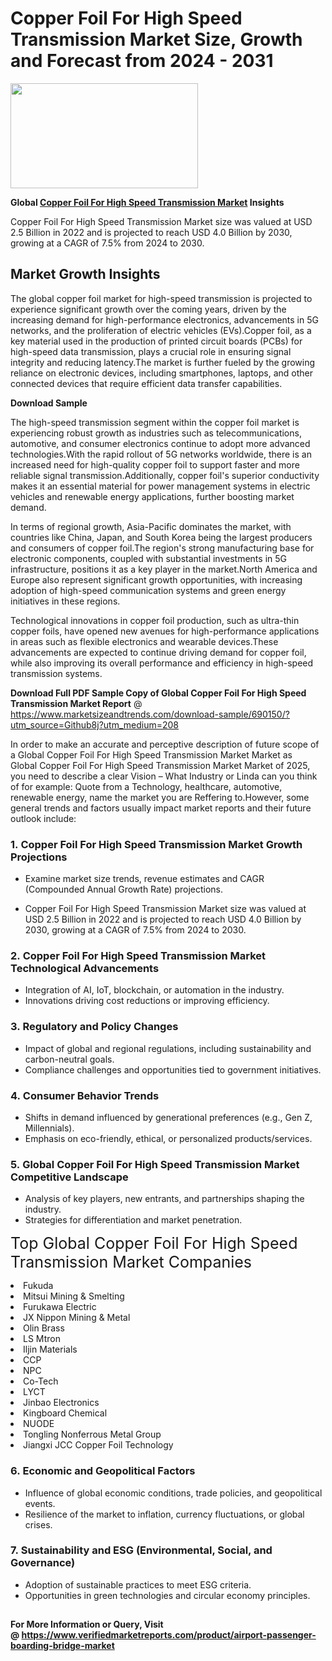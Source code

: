 <H1>Copper Foil For High Speed Transmission Market Size, Growth and Forecast from 2024 - 2031</H1><img class="aligncenter size-medium wp-image-584254" src="https://thirdeyenews.in/wp-content/uploads/2024/09/Global-Market-Research-300x168.jpeg" alt="" width="300" height="168" /><p><strong>Global&nbsp;<a href="https://www.marketsizeandtrends.com/download-sample/690150/?utm_source=Github8j?utm_medium=208">Copper Foil For High Speed Transmission Market</a> Insights</strong></p><p>Copper Foil For High Speed Transmission Market size was valued at USD 2.5 Billion in 2022 and is projected to reach USD 4.0 Billion by 2030, growing at a CAGR of 7.5% from 2024 to 2030.</p><p><h2>Market Growth Insights</h2> <p>The global copper foil market for high-speed transmission is projected to experience significant growth over the coming years, driven by the increasing demand for high-performance electronics, advancements in 5G networks, and the proliferation of electric vehicles (EVs).Copper foil, as a key material used in the production of printed circuit boards (PCBs) for high-speed data transmission, plays a crucial role in ensuring signal integrity and reducing latency.The market is further fueled by the growing reliance on electronic devices, including smartphones, laptops, and other connected devices that require efficient data transfer capabilities.</p> <p><strong>Download Sample</strong></p> <p>The high-speed transmission segment within the copper foil market is experiencing robust growth as industries such as telecommunications, automotive, and consumer electronics continue to adopt more advanced technologies.With the rapid rollout of 5G networks worldwide, there is an increased need for high-quality copper foil to support faster and more reliable signal transmission.Additionally, copper foil's superior conductivity makes it an essential material for power management systems in electric vehicles and renewable energy applications, further boosting market demand.</p> <p>In terms of regional growth, Asia-Pacific dominates the market, with countries like China, Japan, and South Korea being the largest producers and consumers of copper foil.The region's strong manufacturing base for electronic components, coupled with substantial investments in 5G infrastructure, positions it as a key player in the market.North America and Europe also represent significant growth opportunities, with increasing adoption of high-speed communication systems and green energy initiatives in these regions.</p> <p>Technological innovations in copper foil production, such as ultra-thin copper foils, have opened new avenues for high-performance applications in areas such as flexible electronics and wearable devices.These advancements are expected to continue driving demand for copper foil, while also improving its overall performance and efficiency in high-speed transmission systems.</p> <p><span class=""><strong>Download Full PDF Sample Copy of Global Copper Foil For High Speed Transmission Market Report</strong> @ <a href="https://www.marketsizeandtrends.com/download-sample/690150/?utm_source=Github8j?utm_medium=208" target="_blank">https://www.marketsizeandtrends.com/download-sample/690150/?utm_source=Github8j?utm_medium=208</a></span></p><p>In order to make an accurate and perceptive description of future scope of a Global&nbsp;Copper Foil For High Speed Transmission Market Market as Global&nbsp;Copper Foil For High Speed Transmission Market Market of 2025, you need to describe a clear Vision &ndash; What Industry or Linda can you think of for example: Quote from a Technology, healthcare, automotive, renewable energy, name the market you are Reffering to.However, some general trends and factors usually impact market reports and their future outlook include:</p><h3>1.&nbsp;<strong>Copper Foil For High Speed Transmission Market Growth Projections</strong></h3><ul><li>Examine market size trends, revenue estimates and CAGR (Compounded Annual Growth Rate) projections.</li><li><p>Copper Foil For High Speed Transmission Market size was valued at USD 2.5 Billion in 2022 and is projected to reach USD 4.0 Billion by 2030, growing at a CAGR of 7.5% from 2024 to 2030.</p></li></ul><h3>2.&nbsp;<strong>Copper Foil For High Speed Transmission Market Technological Advancements</strong></h3><ul><li>Integration of AI, IoT, blockchain, or automation in the industry.</li><li>Innovations driving cost reductions or improving efficiency.</li></ul><h3>3.&nbsp;<strong>Regulatory and Policy Changes</strong></h3><ul><li>Impact of global and regional regulations, including sustainability and carbon-neutral goals.</li><li>Compliance challenges and opportunities tied to government initiatives.</li></ul><h3>4.&nbsp;<strong>Consumer Behavior Trends</strong></h3><ul><li>Shifts in demand influenced by generational preferences (e.g., Gen Z, Millennials).</li><li>Emphasis on eco-friendly, ethical, or personalized products/services.</li></ul><h3>5.&nbsp;<strong>Global Copper Foil For High Speed Transmission Market Competitive Landscape</strong></h3><ul><li>Analysis of key players, new entrants, and partnerships shaping the industry.</li><li>Strategies for differentiation and market penetration.</li></ul><p data-pm-slice="1 1 []"><span style="color: inherit; font-family: inherit; font-size: 25px;">Top Global Copper Foil For High Speed Transmission Market Companies</span></p><div class="" data-test-id=""><p><li>Fukuda</li><li> Mitsui Mining & Smelting</li><li> Furukawa Electric</li><li> JX Nippon Mining & Metal</li><li> Olin Brass</li><li> LS Mtron</li><li> Iljin Materials</li><li> CCP</li><li> NPC</li><li> Co-Tech</li><li> LYCT</li><li> Jinbao Electronics</li><li> Kingboard Chemical</li><li> NUODE</li><li> Tongling Nonferrous Metal Group</li><li> Jiangxi JCC Copper Foil Technology</li></p></div><h3>6.&nbsp;<strong>Economic and Geopolitical Factors</strong></h3><ul><li>Influence of global economic conditions, trade policies, and geopolitical events.</li><li>Resilience of the market to inflation, currency fluctuations, or global crises.</li></ul><h3>7.&nbsp;<strong>Sustainability and ESG (Environmental, Social, and Governance)</strong></h3><ul><li>Adoption of sustainable practices to meet ESG criteria.</li><li>Opportunities in green technologies and circular economy principles.</li></ul><h2><strong style="font-size: 14px;">For More Information or Query, Visit @&nbsp;</strong><a style="background-color: #ffffff; font-size: 14px;" href="https://www.marketsizeandtrends.com/report/copper-foil-for-high-speed-transmission-market/" target="_blank">https://www.verifiedmarketreports.com/product/airport-passenger-boarding-bridge-market</a></h2>